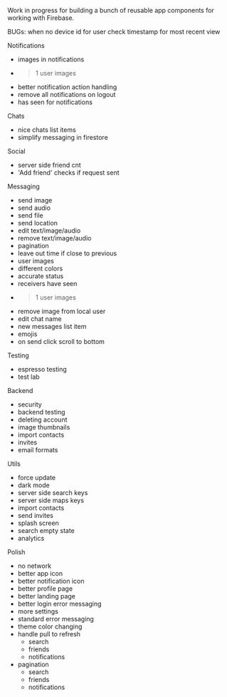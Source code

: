 Work in progress for building a bunch of reusable app components for working with Firebase.

BUGs:
when no device id for user
check timestamp for most recent view

Notifications
- images in notifications
- >1 user images
- better notification action handling
- remove all notifications on logout
- has seen for notifications

Chats
- nice chats list items
- simplify messaging in firestore

Social
- server side friend cnt
- 'Add friend' checks if request sent

Messaging
- send image
- send audio
- send file
- send location
- edit text/image/audio
- remove text/image/audio
- pagination
- leave out time if close to previous
- user images
- different colors
- accurate status
- receivers have seen
- >1 user images
- remove image from local user
- edit chat name
- new messages list item
- emojis
- on send click scroll to bottom

Testing
- espresso testing
- test lab

Backend
- security
- backend testing
- deleting account
- image thumbnails
- import contacts
- invites
- email formats

Utils
- force update
- dark mode
- server side search keys
- server side maps keys
- import contacts
- send invites
- splash screen
- search empty state
- analytics

Polish
- no network
- better app icon
- better notification icon
- better profile page
- better landing page
- better login error messaging
- more settings
- standard error messaging
- theme color changing
- handle pull to refresh
    - search
    - friends
    - notifications
- pagination
    - search
    - friends
    - notifications